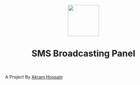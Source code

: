 <p align="center">
    <a href="https://github.com/yiisoft" target="_blank">
        <img src="https://avatars0.githubusercontent.com/u/993323" height="100px">
    </a>
    <h1 align="center">SMS Broadcasting Panel</h1>
    <br>
</p>

A Project By [Akram Hossain](http://www.codxplore.com/)

